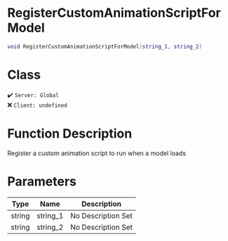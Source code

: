 # RegisterCustomAnimationScriptForModel
```lua
void RegisterCustomAnimationScriptForModel(string_1, string_2)
```
# Class
✔️ `Server: Global`  
❌ `Client: undefined`  

# Function Description
Register a custom animation script to run when a model loads
# Parameters
Type|Name|Description
--|--|--
string|string_1|No Description Set
string|string_2|No Description Set
